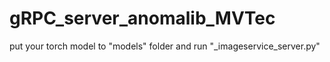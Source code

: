 # gRPC_server_anomalib_MVTec
put your torch model to "models\" folder and run "_imageservice_server.py"
